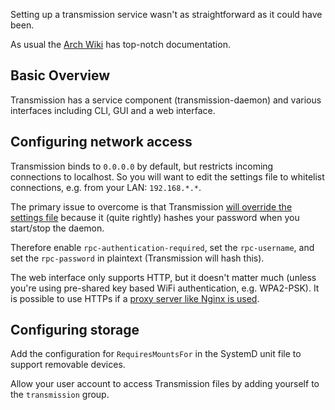 Setting up a transmission service wasn't as straightforward as it could have been.

As usual the [Arch Wiki][arch-wiki] has top-notch documentation.

## Basic Overview

Transmission has a service component (transmission-daemon) and various interfaces including CLI, GUI and a web interface.

## Configuring network access

Transmission binds to `0.0.0.0` by default, but restricts incoming connections to localhost. So you will want to edit the settings file to whitelist connections, e.g. from your LAN: `192.168.*.*`.

The primary issue to overcome is that Transmission [will override the settings file][transmission-password] because it (quite rightly) hashes your password when you start/stop the daemon.

Therefore enable `rpc-authentication-required`, set the `rpc-username`, and set the `rpc-password` in plaintext (Transmission will hash this).

The web interface only supports HTTP, but it doesn't matter much (unless you're using pre-shared key based WiFi authentication, e.g. WPA2-PSK). It is possible to use HTTPs if a [proxy server like Nginx is used][nginx-proxy].

## Configuring storage

Add the configuration for `RequiresMountsFor` in the SystemD unit file to support removable devices.

Allow your user account to access Transmission files by adding yourself to the `transmission` group.

[arch-wiki]: https://wiki.archlinux.org/index.php/Transmission
[transmission-password]: https://superuser.com/questions/113649/how-do-you-set-a-password-for-transmission-daemon-the-bittorrent-client-server
[nginx-proxy]: https://askubuntu.com/questions/199738/how-do-i-get-https-web-interface-in-transmission
